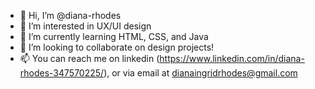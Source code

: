 - 👋 Hi, I’m @diana-rhodes
- 👀 I’m interested in UX/UI design
- 🌱 I’m currently learning HTML, CSS, and Java
- 💞️ I’m looking to collaborate on design projects!
- 📫 You can reach me on linkedin (https://www.linkedin.com/in/diana-rhodes-347570225/), or via email at dianaingridrhodes@gmail.com

<!---
diana-rhodes/diana-rhodes is a ✨ special ✨ repository because its `README.md` (this file) appears on your GitHub profile.
You can click the Preview link to take a look at your changes.
--->
